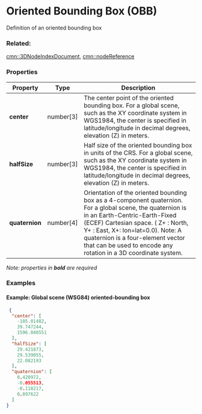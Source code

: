 # Oriented Bounding Box (OBB)

Definition of an oriented bounding box

### Related:

[cmn::3DNodeIndexDocument](3DNodeIndexDocument.cmn.md), [cmn::nodeReference](nodeReference.cmn.md)
### Properties

| Property | Type | Description |
| --- | --- | --- |
| **center** | number[3] | The center point of the oriented bounding box. For a global scene, such as the XY coordinate system in WGS1984, the center is specified in latitude/longitude in decimal degrees, elevation (Z) in meters. |
| **halfSize** | number[3] | Half size of the oriented bounding box in units of the CRS. For a global scene, such as the XY coordinate system in WGS1984, the center is specified in latitude/longitude in decimal degrees, elevation (Z) in meters. |
| **quaternion** | number[4] | Orientation of the oriented bounding box as a 4-component quaternion. For a global scene, the quaternion is in an Earth-Centric-Earth-Fixed (ECEF) Cartesian space. ( Z+ : North, Y+ : East, X+: lon=lat=0.0). Note: A quaternion is a four-element vector that can be used to encode any rotation in a 3D coordinate system. |

*Note: properties in **bold** are required*

### Examples 

#### Example: Global scene (WSG84) oriented-bounding box 

```json
 {
  "center": [
    -105.01482,
    39.747244,
    1596.040551
  ],
  "halfSize": [
    29.421873,
    29.539055,
    22.082193
  ],
  "quaternion": [
    0.420972,
    -0.055513,
    -0.118217,
    0.897622
  ]
} 
```

